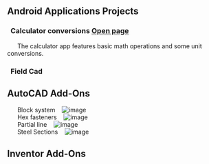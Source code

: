 ## **Android Applications Projects**
### &nbsp; **Calculator conversions**  [Open page](https://michelvilleneuve.github.io/CalcConv/)  
&nbsp; &nbsp; &nbsp;  The calculator app features basic math operations and some unit conversions.  
### &nbsp; **Field Cad**

## **AutoCAD Add-Ons**
&nbsp; &nbsp; &nbsp; Block system &nbsp;&nbsp;  ![image](https://github.com/user-attachments/assets/82110dc6-b653-4093-b023-c2ae9bc92f79)  
&nbsp; &nbsp; &nbsp; Hex fasteners &nbsp;&nbsp; ![image](https://github.com/user-attachments/assets/3f96b4c3-aa9e-4088-89f6-f395d37085c4)  
&nbsp; &nbsp; &nbsp; Partial line &nbsp;&nbsp; ![image](https://github.com/user-attachments/assets/0f70175c-96e8-46da-94bb-7323fd5469e3)  
&nbsp; &nbsp; &nbsp; Steel Sections &nbsp;&nbsp; ![image](https://github.com/user-attachments/assets/a8f25210-3870-4d52-9e69-9552ca1f7a22)  

  



## **Inventor Add-Ons**
